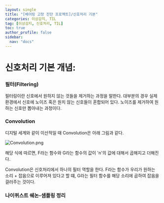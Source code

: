 ```yaml
---
layout: single
title: "[베어링 고장 진단 프로젝트]/신호처리 기본"
categories: 이상감지, TIL
tag: [이상감지, 신호처리, TIL]
toc: true
author_profile: false
sidebar:
  nav: "docs"
---
```


# 신호처리 기본 개념:

### 필터(Filtering)

필터링이란 신호에서 원하지 않는 것들을 제거하는 과정을 말한다. 대부분의 경우 실제 환경에서 신호에 노이즈 혹은 원치 않는 신호들이 혼합되어 있다. 노이즈를 제거하여 원하는 신호만 뽑아내는 과정이다.

### Convolution

디지털 세계와 같이 이산적일 때 Convolution은 아래 그림과 같다.

![Convolution.png]({{site.url}}/images/2023-07-31-신호처리/discrete-convolution.png)

해당 식에 따르면, F라는 함수와 G라는 함수의 값이 'n'의 값에 대해서 곱해지고 더해진다.

Convolution은 신호처리에서 하나의 필터 역할을 한다. F라는 함수가 우리가 원하는 소리 + 잡음으로 이루어져 있다고 할 떄, G라는 필터 함수를 해당 소리에 곱하여 잡음을 걸러주는 것이다.

### 나이퀴스트 쉐논-샘플링 정리
